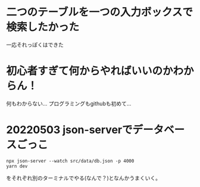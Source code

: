 # 二つのテーブルを一つの入力ボックスで検索したかった
一応それっぽくはできた

# 初心者すぎて何からやればいいのかわからん！

何もわからない...
プログラミングもgithubも初めて...


# 20220503 json-serverでデータベースごっこ
```
npx json-server --watch src/data/db.json -p 4000
yarn dev
```
をそれぞれ別のターミナルでやる(なんで？)となんかうまくいく。
